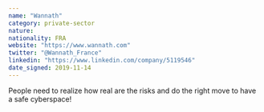 ```yaml
---
name: "Wannath"
category: private-sector
nature:
nationality: FRA
website: "https://www.wannath.com"
twitter: "@Wannath_France"
linkedin: "https://www.linkedin.com/company/5119546"
date_signed: 2019-11-14
---
```

People need to realize how real are the risks and do the right move to have a safe cyberspace!
